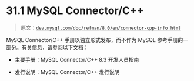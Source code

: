 # 31.1 MySQL Connector/C++

> 原文：[`dev.mysql.com/doc/refman/8.0/en/connector-cpp-info.html`](https://dev.mysql.com/doc/refman/8.0/en/connector-cpp-info.html)

MySQL Connector/C++ 手册以独立形式发布，而不作为 MySQL 参考手册的一部分。有关信息，请参阅以下文档：

+   主要手册：MySQL Connector/C++ 8.3 开发人员指南

+   发行说明：MySQL Connector/C++ 发行说明
